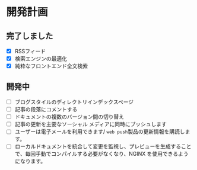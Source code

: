 # 開発計画

## 完了しました

- [x] RSSフィード
- [x] 検索エンジンの最適化
- [x] 純粋なフロントエンド全文検索

## 開発中

- [ ] ブログスタイルのディレクトリインデックスページ
- [ ] 記事の段落にコメントする
- [ ] ドキュメントの複数のバージョン間の切り替え
- [ ] 記事の更新を主要なソーシャル メディアに同時にプッシュします
- [ ] ユーザーは電子メールを利用できます/ `web push`製品の更新情報を購読します。
- [ ] ローカルドキュメントを統合して変更を監視し、プレビューを生成することで、毎回手動でコンパイルする必要がなくなり、NGINX を使用できるようになります。
